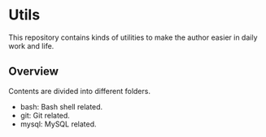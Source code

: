 # Utils
This repository contains kinds of utilities to make the author easier in daily work and life.

## Overview
Contents are divided into different folders.

- bash: Bash shell related.
- git: Git related.
- mysql: MySQL related.
